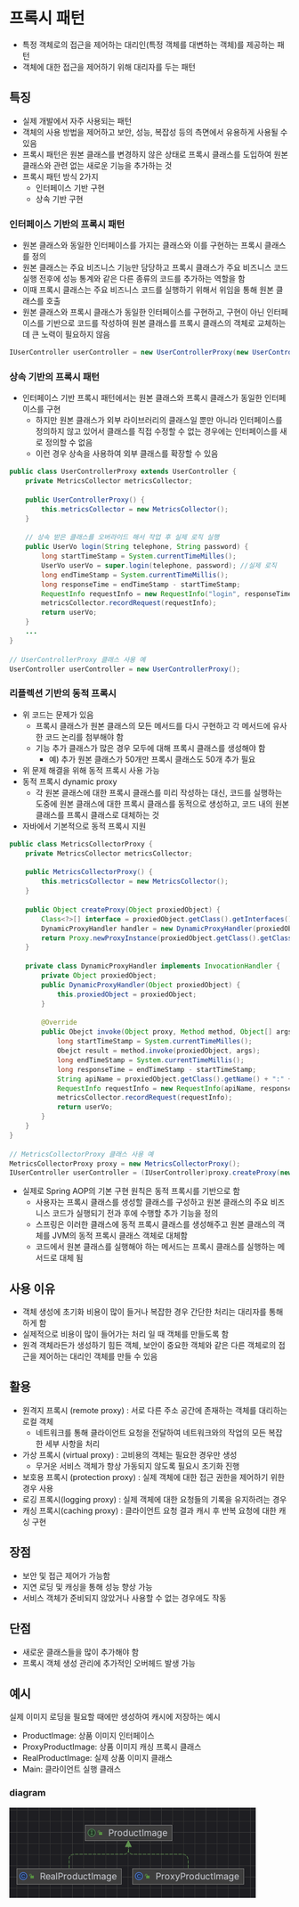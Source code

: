 # 프록시 패턴
- 특정 객체로의 접근을 제어하는 대리인(특정 객체를 대변하는 객체)를 제공하는 패턴
- 객체에 대한 접근을 제어하기 위해 대리자를 두는 패턴

## 특징
- 실제 개발에서 자주 사용되는 패턴
- 객체의 사용 방법을 제어하고 보안, 성능, 복잡성 등의 측면에서 유용하게 사용될 수 있음
- 프록시 패턴은 원본 클래스를 변경하지 않은 상태로 프록시 클래스를 도입하여 원본 클래스와 관련 없는 새로운 기능을 추가하는 것
- 프록시 패턴 방식 2가지
    - 인터페이스 기반 구현
    - 상속 기반 구현

### 인터페이스 기반의 프록시 패턴
- 원본 클래스와 동일한 인터페이스를 가지는 클래스와 이를 구현하는 프록시 클래스를 정의
- 원본 클래스는 주요 비즈니스 기능만 담당하고 프록시 클래스가 주요 비즈니스 코드 실행 전후에 성능 통계와 같은 다른 종류의 코드를 추가하는 역할을 함
- 이때 프록시 클래스는 주요 비즈니스 코드를 실행하기 위해서 위임을 통해 원본 클래스를 호출
- 원본 클래스와 프록시 클래스가 동일한 인터페이스를 구현하고, 구현이 아닌 인터페이스를 기반으로 코드를 작성하여 원본 클래스를 프록시 클래스의 객체로 교체하는 데 큰 노력이 필요하지 않음

```java
IUserController userController = new UserControllerProxy(new UserController());
```

### 상속 기반의 프록시 패턴
- 인터페이스 기반 프록시 패턴에서는 원본 클래스와 프록시 클래스가 동일한 인터페이스를 구현
    - 하지만 원본 클래스가 외부 라이브러리의 클래스일 뿐만 아니라 인터페이스를 정의하지 않고 있어서 클래스를 직접 수정할 수 없는 경우에는 인터페이스를 새로 정의할 수 없음
    - 이런 경우 상속을 사용하여 외부 클래스를 확장할 수 있음

```java
public class UserControllerProxy extends UserController {
	private MetricsCollector metricsCollector;

	public UserControllerProxy() {
		this.metricsCollector = new MetricsCollector();
	}

	// 상속 받은 클래스를 오버라이드 해서 작업 후 실제 로직 실행
	public UserVo login(String telephone, String password) {
		long startTimeStamp = System.currentTimeMilles();
		UserVo userVo = super.login(telephone, password); //실제 로직
		long endTimeStamp = System.currentTimeMillis();
		long responseTime = endTimeStamp - startTimeStamp;
		RequestInfo requestInfo = new RequestInfo("login", responseTime, startTimeStamp);
		metricsCollector.recordRequest(requestInfo);
		return userVo;
	}
	...
}

// UserControllerProxy 클래스 사용 예
UserController userController = new UserControllerProxy();
```

### 리플렉션 기반의 동적 프록시
- 위 코드는 문제가 있음
    - 프록시 클래스가 원본 클래스의 모든 메서드를 다시 구현하고 각 메서드에 유사한 코드 논리를 첨부해야 함
    - 기능 추가 클래스가 많은 경우 모두에 대해 프록시 클래스를 생성해야 함
        - 예) 추가 원본 클래스가 50개만 프록시 클래스도 50개 추가 필요
- 위 문제 해결을 위해 동적 프록시 사용 가능
- 동적 프록시 dynamic proxy
    - 각 원본 클래스에 대한 프록시 클래스를 미리 작성하는 대신, 코드를 실행하는 도중에 원본 클래스에 대한 프록시 클래스를 동적으로 생성하고, 코드 내의 원본 클래스를 프록시 클래스로 대체하는 것
- 자바에서 기본적으로 동적 프록시 지원

```java
public class MetricsCollectorProxy {
	private MetricsCollector metricsCollector;

	public MetricsCollectorProxy() {
		this.metricsCollector = new MetricsCollector();
	}

	public Object createProxy(Object proxiedObject) {
		Class<?>[] interface = proxiedObject.getClass().getInterfaces();
		DynamicProxyHandler handler = new DynamicProxyHandler(proxiedObject);
		return Proxy.newProxyInstance(proxiedObject.getClass().getClassLoader(), interfaces, handler);
	}

	private class DynamicProxyHandler implements InvocationHandler {
		private Object proxiedObject;
		public DynamicProxyHandler(Object proxiedObject) {
			this.proxiedObject = proxiedObject;
		}

		@Override
		public Obejct invoke(Object proxy, Method method, Object[] args) throws Throwable {
			long startTimeStamp = System.currentTimeMilles();
			Obejct result = method.invoke(proxiedObject, args);
			long endTimeStamp = System.currentTimeMillis();
			long responseTime = endTimeStamp - startTimeStamp;
			String apiName = proxiedObject.getClass().getName() + ":" + method.getName();
			RequestInfo requestInfo = new RequestInfo(apiName, responseTime, startTimeStamp);
			metricsCollector.recordRequest(requestInfo);
			return userVo;
		}
	}
}

// MetricsCollectorProxy 클래스 사용 예
MetricsCollectorProxy proxy = new MetricsCollectorProxy();
IUserController userController = (IUserController)proxy.createProxy(new UserController());
```

- 실제로 Spring AOP의 기본 구현 원칙은 동적 프록시를 기반으로 함
    - 사용자는 프록시 클래스를 생성할 클래스를 구성하고 원본 클래스의 주요 비즈니스 코드가 실행되기 전과 후에 수행할 추가 기능을 정의
    - 스프링은 이러한 클래스에 동적 프록시 클래스를 생성해주고 원본 클래스의 객체를 JVM의 동적 프록시 클래스 객체로 대체함
    - 코드에서 원본 클래스를 실행해야 하는 메서드는 프록시 클래스를 실행하는 메서드로 대체 됨

## 사용 이유
- 객체 생성에 초기화 비용이 많이 들거나 복잡한 경우 간단한 처리는 대리자를 통해 하게 함
- 실제적으로 비용이 많이 들어가는 처리 일 때 객체를 만들도록 함
- 원격 객체라든가 생성하기 힘든 객체, 보안이 중요한 객체와 같은 다른 객체로의 접근을 제어하는 대리인 객체를 만들 수 있음

## 활용
- 원격지 프록시 (remote proxy) : 서로 다른 주소 공간에 존재하는 객체를 대리하는 로컬 객체
    - 네트워크를 통해 클라이언트 요청을 전달하여 네트워크와의 작업의 모든 복잡한 세부 사항을 처리
- 가상 프록시 (virtual proxy) : 고비용의 객체는 필요한 경우만 생성
    - 무거운 서비스 객체가 항상 가동되지 않도록 필요시 초기화 진행
- 보호용 프록시 (protection proxy) : 실제 객체에 대한 접근 권한을 제어하기 위한 경우 사용
- 로깅 프록시(logging proxy) : 실제 객체에 대한 요청들의 기록을 유지하려는 경우
- 캐싱 프록시(caching proxy) :  클라이언트 요청 결과 캐시 후 반복 요청에 대한 캐싱 구현

## 장점
- 보안 및 접근 제어가 가능함
- 지연 로딩 및 캐싱을 통해 성능 향상 가능
- 서비스 객체가 준비되지 않았거나 사용할 수 없는 경우에도 작동

## 단점
- 새로운 클래스들을 많이 추가해야 함
- 프록시 객체 생성 관리에 추가적인 오버헤드 발생 가능


## 예시
실제 이미지 로딩을 필요할 때에만 생성하여 캐시에 저장하는 예시
- ProductImage: 상품 이미지 인터페이스
- ProxyProductImage: 상품 이미지 캐싱 프록시 클래스
- RealProductImage: 실제 상품 이미지 클래스
- Main: 클라이언트 실행 클래스

### diagram
![img.png](diagram.png)
